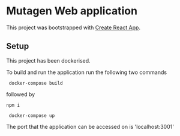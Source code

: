 # Mutagen Web application

This project was bootstrapped with [Create React App](https://github.com/facebook/create-react-app).

## Setup

This project has been dockerised.

To build and run the application run the following two commands

``` docker-compose build```

followed by

```npm i```

``` docker-compose up```

The port that the application can be accessed on is 'localhost:3001'


